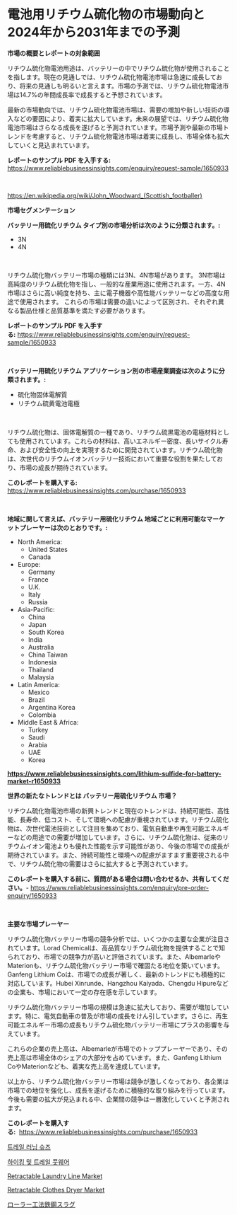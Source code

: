 <p><h1>電池用リチウム硫化物の市場動向と2024年から2031年までの予測</h1></p><p><strong>市場の概要とレポートの対象範囲</strong></p>
<p><p>リチウム硫化物電池用途は、バッテリーの中でリチウム硫化物が使用されることを指します。現在の見通しでは、リチウム硫化物電池市場は急速に成長しており、将来の見通しも明るいと言えます。市場の予測では、リチウム硫化物電池市場は14.7%の年間成長率で成長すると予想されています。</p><p>最新の市場動向では、リチウム硫化物電池市場は、需要の増加や新しい技術の導入などの要因により、着実に拡大しています。未来の展望では、リチウム硫化物電池市場はさらなる成長を遂げると予測されています。市場予測や最新の市場トレンドを考慮すると、リチウム硫化物電池市場は着実に成長し、市場全体も拡大していくと見込まれています。</p></p>
<p><strong>レポートのサンプル PDF を入手する:</strong> <a href="https://www.reliablebusinessinsights.com/enquiry/request-sample/1650933">https://www.reliablebusinessinsights.com/enquiry/request-sample/1650933</a></p>
<p>&nbsp;</p>
<p><a href="https://en.wikipedia.org/wiki/John_Woodward_(Scottish_footballer)">https://en.wikipedia.org/wiki/John_Woodward_(Scottish_footballer)</a></p>
<p><strong>市場セグメンテーション</strong></p>
<p><strong>バッテリー用硫化リチウム タイプ別の市場分析は次のように分類されます。:</strong></p>
<p><ul><li>3N</li><li>4N</li></ul></p>
<p>&nbsp;</p>
<p><p>リチウム硫化物バッテリー市場の種類には3N、4N市場があります。 3N市場は高純度のリチウム硫化物を指し、一般的な産業用途に使用されます。一方、4N市場はさらに高い純度を持ち、主に電子機器や高性能バッテリーなどの高度な用途で使用されます。 これらの市場は需要の違いによって区別され、それぞれ異なる製品仕様と品質基準を満たす必要があります。</p></p>
<p><strong>レポートのサンプル PDF を入手する:</strong>&nbsp;<a href="https://www.reliablebusinessinsights.com/enquiry/request-sample/1650933">https://www.reliablebusinessinsights.com/enquiry/request-sample/1650933</a></p>
<p>&nbsp;</p>
<p><strong> バッテリー用硫化リチウム アプリケーション別の市場産業調査は次のように分類されます。:</strong></p>
<p><ul><li>硫化物固体電解質</li><li>リチウム硫黄電池電極</li></ul></p>
<p>&nbsp;</p>
<p><p>リチウム硫化物は、固体電解質の一種であり、リチウム硫黒電池の電極材料としても使用されています。これらの材料は、高いエネルギー密度、長いサイクル寿命、および安全性の向上を実現するために開発されています。リチウム硫化物は、次世代のリチウムイオンバッテリー技術において重要な役割を果たしており、市場の成長が期待されています。</p></p>
<p><strong>このレポートを購入する:</strong>&nbsp; <a href="https://www.reliablebusinessinsights.com/purchase/1650933">https://www.reliablebusinessinsights.com/purchase/1650933</a></p>
<p>&nbsp;</p>
<p><strong>地域に関して言えば、バッテリー用硫化リチウム 地域ごとに利用可能なマーケットプレーヤーは次のとおりです。:</strong></p>
<p><ul>
    <li>
        North America:
        <ul>
            <li>United States</li>
            <li>Canada</li>
        </ul>
    </li>
    <li>
        Europe:
        <ul>
            <li>Germany</li>
            <li>France</li>
            <li>U.K.</li>
            <li>Italy</li>
            <li>Russia</li>
        </ul>
    </li>
    <li>
        Asia-Pacific:
        <ul>
            <li>China</li>
            <li>Japan</li>
            <li>South Korea</li>
            <li>India</li>
            <li>Australia</li>
            <li>China Taiwan</li>
            <li>Indonesia</li>
            <li>Thailand</li>
            <li>Malaysia</li>
        </ul>
    </li>
    <li>
        Latin America:
        <ul>
            <li>Mexico</li>
            <li>Brazil</li>
            <li>Argentina Korea</li>
            <li>Colombia</li>
        </ul>
    </li>
    <li>
        Middle East & Africa:
        <ul>
            <li>Turkey</li>
            <li>Saudi</li>
            <li>Arabia</li>
            <li>UAE</li>
            <li>Korea</li>
        </ul>
    </li>
    </ul></p>
<p><strong><a href="https://www.reliablebusinessinsights.com/lithium-sulfide-for-battery-market-r1650933">https://www.reliablebusinessinsights.com/lithium-sulfide-for-battery-market-r1650933</a></strong>&nbsp;</p>
<p><strong>世界の新たなトレンドとは バッテリー用硫化リチウム 市場？</strong></p>
<p><p>リチウム硫化物電池市場の新興トレンドと現在のトレンドは、持続可能性、高性能、長寿命、低コスト、そして環境への配慮が重視されています。リチウム硫化物は、次世代電池技術として注目を集めており、電気自動車や再生可能エネルギーなどの用途での需要が増加しています。さらに、リチウム硫化物は、従来のリチウムイオン電池よりも優れた性能を示す可能性があり、今後の市場での成長が期待されています。また、持続可能性と環境への配慮がますます重要視される中で、リチウム硫化物の需要はさらに拡大すると予測されています。</p></p>
<p><strong>このレポートを購入する前に、質問がある場合は問い合わせるか、共有してください。</strong>- <a href="https://www.reliablebusinessinsights.com/enquiry/pre-order-enquiry/1650933">https://www.reliablebusinessinsights.com/enquiry/pre-order-enquiry/1650933</a></p>
<p>&nbsp;</p>
<p><strong>主要な市場プレーヤー</strong></p>
<p><p>リチウム硫化物バッテリー市場の競争分析では、いくつかの主要な企業が注目されています。Lorad Chemicalは、高品質なリチウム硫化物を提供することで知られており、市場での競争力が高いと評価されています。また、AlbemarleやMaterionも、リチウム硫化物バッテリー市場で確固たる地位を築いています。Ganfeng Lithium Coは、市場での成長が著しく、最新のトレンドにも積極的に対応しています。Hubei Xinrunde、Hangzhou Kaiyada、Chengdu Hipureなどの企業も、市場において一定の存在感を示しています。</p><p>リチウム硫化物バッテリー市場の規模は急速に拡大しており、需要が増加しています。特に、電気自動車の普及が市場の成長をけん引しています。さらに、再生可能エネルギー市場の成長もリチウム硫化物バッテリー市場にプラスの影響を与えています。</p><p>これらの企業の売上高は、Albemarleが市場でのトッププレーヤーであり、その売上高は市場全体のシェアの大部分を占めています。また、Ganfeng Lithium CoやMaterionなども、着実な売上高を達成しています。</p><p>以上から、リチウム硫化物バッテリー市場は競争が激しくなっており、各企業は市場での地位を強化し、成長を遂げるために積極的な取り組みを行っています。今後も需要の拡大が見込まれる中、企業間の競争は一層激化していくと予測されます。</p></p>
<p><strong>このレポートを購入する:</strong>&nbsp;&nbsp;<a href="https://www.reliablebusinessinsights.com/purchase/1650933">https://www.reliablebusinessinsights.com/purchase/1650933</a></p>
<p><p><a href="https://github.com/apple8975768/Market-Research-Report-List-1/blob/main/3394037149114.md">트레일 러닝 슈즈</a></p><p><a href="https://github.com/solomonbode85/Market-Research-Report-List-1/blob/main/4017890149113.md">하이킹 및 트레일 풋웨어</a></p><p><a href="https://github.com/MaraKoelpin2023/Market-Research-Report-List-1/blob/main/retractable-laundry-line-market.md">Retractable Laundry Line Market</a></p><p><a href="https://github.com/maudAbbott7/Market-Research-Report-List-1/blob/main/retractable-clothes-dryer-market.md">Retractable Clothes Dryer Market</a></p><p><a href="https://github.com/hilmi-2a/Market-Research-Report-List-2/blob/main/3754737141256.md">ローラー工法鉄鋼スラグ</a></p></p>